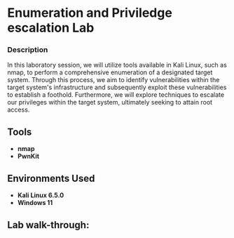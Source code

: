 # Enumeration and Priviledge escalation Lab

<p>
  <h3>Description</h3>
In this laboratory session, we will utilize tools available in Kali Linux, such as nmap, to perform a comprehensive enumeration of a designated target system. Through this process, we aim to identify vulnerabilities within the target system's infrastructure and subsequently exploit these vulnerabilities to establish a foothold. Furthermore, we will explore techniques to escalate our privileges within the target system, ultimately seeking to attain root access.

<p>

<h2>Tools </h2>

- <b>nmap</b>
- <b>PwnKit</b> 

<h2>Environments Used </h2>

- <b>Kali Linux 6.5.0 </b>
- <b>Windows 11</b>

<h2>Lab walk-through:</h2>



